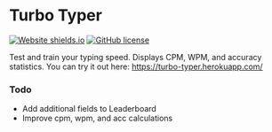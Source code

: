 # Turbo Typer
[![Website shields.io](https://img.shields.io/website-up-down-green-red/http/shields.io.svg)](https://jzhr.github.io/turbo-typer)
[![GitHub license](https://img.shields.io/github/license/Naereen/StrapDown.js.svg)](https://github.com/Naereen/StrapDown.js/blob/master/LICENSE)

Test and train your typing speed. Displays CPM, WPM, and accuracy statistics.
You can try it out here: https://turbo-typer.herokuapp.com/

### Todo
- Add additional fields to Leaderboard
- Improve cpm, wpm, and acc calculations
